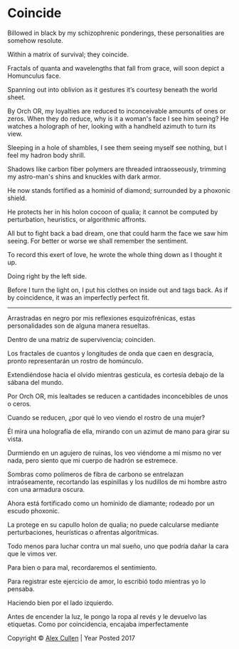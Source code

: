 # Coincide

Billowed in black by my schizophrenic ponderings, 
these personalities are somehow resolute. 

Within a matrix of survival; they coincide.

Fractals of quanta and wavelengths that fall from grace, will soon depict a Homunculus face.

Spanning out into oblivion as it gestures it’s courtesy beneath the world sheet.

By Orch OR, my loyalties are reduced to inconceivable amounts of ones or zeros. When they do reduce, why is it a woman's face I see him seeing? He watches a holograph of her, looking with a handheld azimuth to turn its view. 

Sleeping in a hole of shambles, I see them seeing myself see nothing, but I feel my hadron body shrill. 

Shadows like carbon fiber polymers are threaded intraosseously, trimming my astro-man's shins and knuckles with dark armor. 

He now stands fortified as a hominid of diamond; surrounded by a phoxonic shield. 

He protects her in his holon cocoon of qualia; it cannot be computed by perturbation, heuristics, or algorithmic affronts. 

All but to fight back a bad dream, one that could harm the face we saw him seeing. For better or worse we shall remember the sentiment. 

To record this exert of love, he wrote the whole thing down as I thought it up. 

Doing right by the left side. 

Before I turn the light on, I put his clothes on inside out and tags back. As if by coincidence, it was an imperfectly perfect fit.

_________


Arrastradas en negro por mis reflexiones esquizofrénicas, estas personalidades son de alguna manera resueltas.

Dentro de una matriz de supervivencia; coinciden.

Los fractales de cuantos y longitudes de onda que caen en desgracia, pronto representarán un rostro de homúnculo.

Extendiéndose hacia el olvido mientras gesticula, es cortesía debajo de la sábana del mundo.

Por Orch OR, mis lealtades se reducen a cantidades inconcebibles de unos o ceros.

Cuando se reducen, ¿por qué lo veo viendo el rostro de una mujer?

Él mira una holografía de ella, mirando con un azimut de mano para girar su vista.

Durmiendo en un agujero de ruinas, los veo viéndome a mí mismo no ver nada, pero siento que mi cuerpo de hadrón se estremece.

Sombras como polímeros de fibra de carbono se entrelazan intraóseamente, recortando las espinillas y los nudillos de mi hombre astro con una armadura oscura.

Ahora está fortificado como un homínido de diamante; rodeado por un escudo phoxonic.

La protege en su capullo holon de qualia; no puede calcularse mediante perturbaciones, heurísticas o afrentas algorítmicas.

Todo menos para luchar contra un mal sueño, uno que podría dañar la cara que le vimos ver.

Para bien o para mal, recordaremos el sentimiento.

Para registrar este ejercicio de amor, lo escribió todo mientras yo lo pensaba.

Haciendo bien por el lado izquierdo.

Antes de encender la luz, le pongo la ropa al revés y le devuelvo las etiquetas.
Como por coincidencia, encajaba imperfectamente



Copyright © [Alex Cullen](https://www.poetrysoup.com/poems_poets/poems_by_poet.aspx?ID=88745) | Year Posted 2017